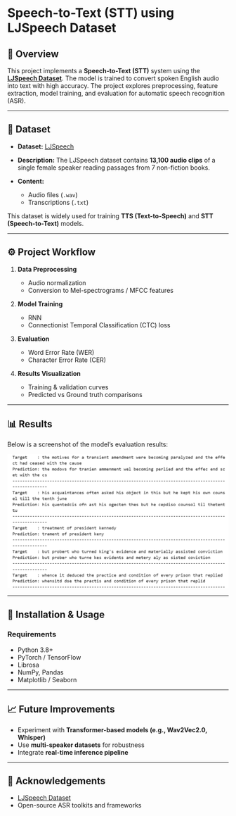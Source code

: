 # Speech-to-Text (STT) using LJSpeech Dataset

## 📌 Overview

This project implements a **Speech-to-Text (STT)** system using the **[LJSpeech Dataset](https://www.kaggle.com/datasets/dromosys/ljspeech)**. The model is trained to convert spoken English audio into text with high accuracy.
The project explores preprocessing, feature extraction, model training, and evaluation for automatic speech recognition (ASR).

---

## 📂 Dataset

* **Dataset:** [LJSpeech](https://www.kaggle.com/datasets/dromosys/ljspeech)
* **Description:** The LJSpeech dataset contains **13,100 audio clips** of a single female speaker reading passages from 7 non-fiction books.
* **Content:**

  * Audio files (`.wav`)
  * Transcriptions (`.txt`)

This dataset is widely used for training **TTS (Text-to-Speech)** and **STT (Speech-to-Text)** models.

---

## ⚙️ Project Workflow

1. **Data Preprocessing**

   * Audio normalization
   * Conversion to Mel-spectrograms / MFCC features

2. **Model Training**

   * RNN 
   * Connectionist Temporal Classification (CTC) loss

3. **Evaluation**

   * Word Error Rate (WER)
   * Character Error Rate (CER)

4. **Results Visualization**

   * Training & validation curves
   * Predicted vs Ground truth comparisons

---

## 📊 Results

Below is a screenshot of the model’s evaluation results:

<p align="center">
  <img src="stt-results.png" alt="STT Results" width="600"/>
</p>

---

## 🚀 Installation & Usage

### Requirements

* Python 3.8+
* PyTorch / TensorFlow
* Librosa
* NumPy, Pandas
* Matplotlib / Seaborn

---

## 📈 Future Improvements

* Experiment with **Transformer-based models (e.g., Wav2Vec2.0, Whisper)**
* Use **multi-speaker datasets** for robustness
* Integrate **real-time inference pipeline**

---

## 🙌 Acknowledgements

* [LJSpeech Dataset](https://www.kaggle.com/datasets/dromosys/ljspeech)
* Open-source ASR toolkits and frameworks

